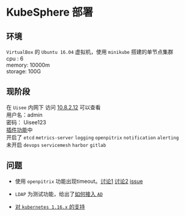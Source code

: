 # KubeSphere 部署
## 环境
`VirtualBox` 的 `Ubuntu 16.04` 虚拟机，使用 `minikube` 搭建的单节点集群  
cpu : 6  
memory: 10000m  
storage: 100G  

## 现阶段
在 `Uisee` 内网下 访问 [10.8.2.12](http://10.8.2.12/) 可以查看  
用户名：admin  
密码： Uisee123  
[插件功能](https://github.com/kubesphere/ks-installer/#configuration-table)中  
开启了 `etcd` `metrics-server` `logging` `openpitrix` `notification` `alerting`  
未开启 `devops` `servicemesh` `harbor` `gitlab`
## 问题
- 使用 `openpitrix` 功能出现timeout。[讨论1](https://kubesphere.com.cn/forum/d/301/9) [讨论2](https://kubesphere.com.cn/forum/d/132) [issue](https://github.com/kubesphere/kubesphere/issues/1632)

- `LDAP` 为测试功能，给出了[如何接入 `AD` ](https://kubesphere.com.cn/forum/d/159-kubesphere-ad)

- [对 `kubernetes 1.16.x` 的支持 ](https://kubesphere.com.cn/forum/d/369-k8s-1-16-x) 
